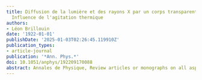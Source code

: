 ```yaml
---
title: Diffusion de la lumière et des rayons X par un corps transparent homogène -
  Influence de l'agitation thermique
authors:
- Léon Brillouin
date: '1922-01-01'
publishDate: '2025-01-03T02:26:45.119910Z'
publication_types:
- article-journal
publication: '*Ann. Phys.*'
doi: 10.1051/anphys/192209170088
abstract: Annales de Physique, Review articles or monographs on all aspects of physics
---
```

